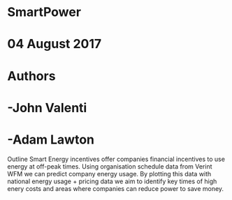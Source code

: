 # SmartPower
# 04 August 2017
# Authors
# -John Valenti
# -Adam Lawton

Outline
Smart Energy incentives offer companies financial incentives to use energy at off-peak times.
Using organisation schedule data from Verint WFM we can predict company energy usage.
By plotting this data with national energy usage + pricing data we aim to identify key times of high enery costs and areas where companies can reduce power to save money.
